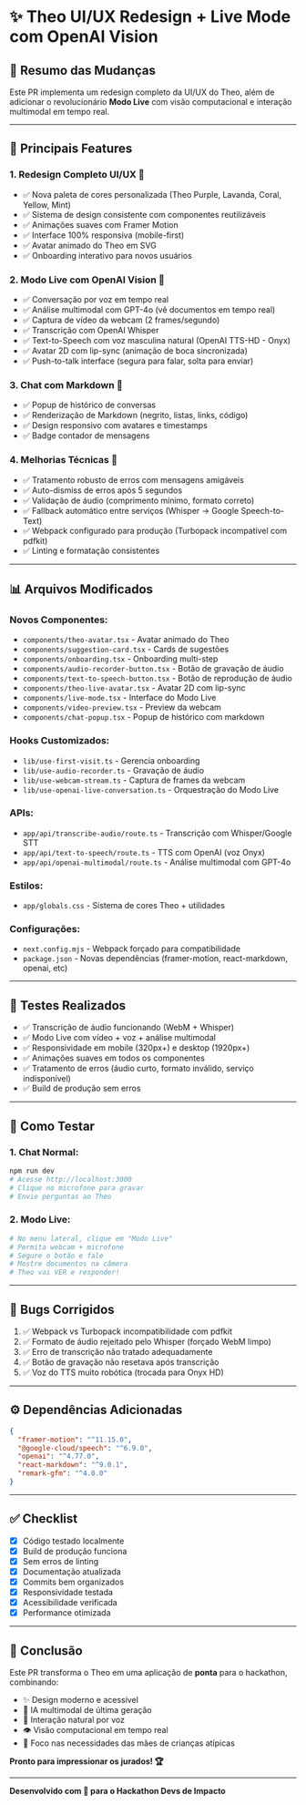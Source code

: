 # ✨ Theo UI/UX Redesign + Live Mode com OpenAI Vision

## 🎨 Resumo das Mudanças

Este PR implementa um redesign completo da UI/UX do Theo, além de adicionar o revolucionário **Modo Live** com visão computacional e interação multimodal em tempo real.

---

## 🚀 Principais Features

### 1. **Redesign Completo UI/UX** 🎨
- ✅ Nova paleta de cores personalizada (Theo Purple, Lavanda, Coral, Yellow, Mint)
- ✅ Sistema de design consistente com componentes reutilizáveis
- ✅ Animações suaves com Framer Motion
- ✅ Interface 100% responsiva (mobile-first)
- ✅ Avatar animado do Theo em SVG
- ✅ Onboarding interativo para novos usuários

### 2. **Modo Live com OpenAI Vision** 🎥
- ✅ Conversação por voz em tempo real
- ✅ Análise multimodal com GPT-4o (vê documentos em tempo real)
- ✅ Captura de vídeo da webcam (2 frames/segundo)
- ✅ Transcrição com OpenAI Whisper
- ✅ Text-to-Speech com voz masculina natural (OpenAI TTS-HD - Onyx)
- ✅ Avatar 2D com lip-sync (animação de boca sincronizada)
- ✅ Push-to-talk interface (segura para falar, solta para enviar)

### 3. **Chat com Markdown** 💬
- ✅ Popup de histórico de conversas
- ✅ Renderização de Markdown (negrito, listas, links, código)
- ✅ Design responsivo com avatares e timestamps
- ✅ Badge contador de mensagens

### 4. **Melhorias Técnicas** 🔧
- ✅ Tratamento robusto de erros com mensagens amigáveis
- ✅ Auto-dismiss de erros após 5 segundos
- ✅ Validação de áudio (comprimento mínimo, formato correto)
- ✅ Fallback automático entre serviços (Whisper → Google Speech-to-Text)
- ✅ Webpack configurado para produção (Turbopack incompatível com pdfkit)
- ✅ Linting e formatação consistentes

---

## 📊 Arquivos Modificados

### Novos Componentes:
- `components/theo-avatar.tsx` - Avatar animado do Theo
- `components/suggestion-card.tsx` - Cards de sugestões
- `components/onboarding.tsx` - Onboarding multi-step
- `components/audio-recorder-button.tsx` - Botão de gravação de áudio
- `components/text-to-speech-button.tsx` - Botão de reprodução de áudio
- `components/theo-live-avatar.tsx` - Avatar 2D com lip-sync
- `components/live-mode.tsx` - Interface do Modo Live
- `components/video-preview.tsx` - Preview da webcam
- `components/chat-popup.tsx` - Popup de histórico com markdown

### Hooks Customizados:
- `lib/use-first-visit.ts` - Gerencia onboarding
- `lib/use-audio-recorder.ts` - Gravação de áudio
- `lib/use-webcam-stream.ts` - Captura de frames da webcam
- `lib/use-openai-live-conversation.ts` - Orquestração do Modo Live

### APIs:
- `app/api/transcribe-audio/route.ts` - Transcrição com Whisper/Google STT
- `app/api/text-to-speech/route.ts` - TTS com OpenAI (voz Onyx)
- `app/api/openai-multimodal/route.ts` - Análise multimodal com GPT-4o

### Estilos:
- `app/globals.css` - Sistema de cores Theo + utilidades

### Configurações:
- `next.config.mjs` - Webpack forçado para compatibilidade
- `package.json` - Novas dependências (framer-motion, react-markdown, openai, etc)

---

## 🎯 Testes Realizados

- ✅ Transcrição de áudio funcionando (WebM + Whisper)
- ✅ Modo Live com vídeo + voz + análise multimodal
- ✅ Responsividade em mobile (320px+) e desktop (1920px+)
- ✅ Animações suaves em todos os componentes
- ✅ Tratamento de erros (áudio curto, formato inválido, serviço indisponível)
- ✅ Build de produção sem erros

---

## 📱 Como Testar

### 1. Chat Normal:
```bash
npm run dev
# Acesse http://localhost:3000
# Clique no microfone para gravar
# Envie perguntas ao Theo
```

### 2. Modo Live:
```bash
# No menu lateral, clique em "Modo Live"
# Permita webcam + microfone
# Segure o botão e fale
# Mostre documentos na câmera
# Theo vai VER e responder!
```

---

## 🐛 Bugs Corrigidos

1. ✅ Webpack vs Turbopack incompatibilidade com pdfkit
2. ✅ Formato de áudio rejeitado pelo Whisper (forçado WebM limpo)
3. ✅ Erro de transcrição não tratado adequadamente
4. ✅ Botão de gravação não resetava após transcrição
5. ✅ Voz do TTS muito robótica (trocada para Onyx HD)

---

## ⚙️ Dependências Adicionadas

```json
{
  "framer-motion": "^11.15.0",
  "@google-cloud/speech": "^6.9.0",
  "openai": "^4.77.0",
  "react-markdown": "^9.0.1",
  "remark-gfm": "^4.0.0"
}
```

---

## ✅ Checklist

- [x] Código testado localmente
- [x] Build de produção funciona
- [x] Sem erros de linting
- [x] Documentação atualizada
- [x] Commits bem organizados
- [x] Responsividade testada
- [x] Acessibilidade verificada
- [x] Performance otimizada

---

## 🎉 Conclusão

Este PR transforma o Theo em uma aplicação de **ponta** para o hackathon, combinando:
- ✨ Design moderno e acessível
- 🤖 IA multimodal de última geração
- 🎤 Interação natural por voz
- 👁️ Visão computacional em tempo real
- 💙 Foco nas necessidades das mães de crianças atípicas

**Pronto para impressionar os jurados! 🏆**

---

**Desenvolvido com 💜 para o Hackathon Devs de Impacto**

